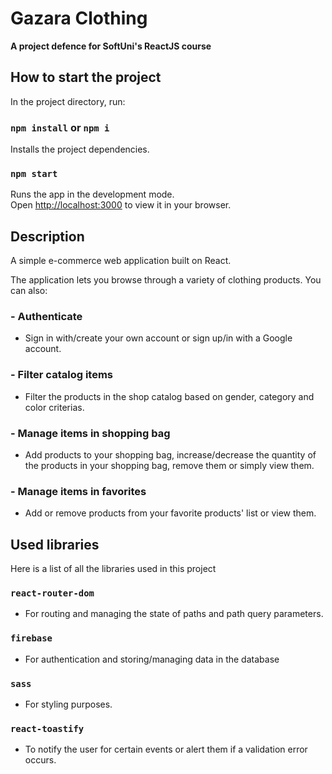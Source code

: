 # Gazara Clothing 

**A project defence for SoftUni's ReactJS course**

## How to start the project

In the project directory, run:

### `npm install` or `npm i`

Installs the project dependencies.

### `npm start`

Runs the app in the development mode.\
Open [http://localhost:3000](http://localhost:3000) to view it in your browser.

## Description

A simple e-commerce web application built on React. 

The application lets you browse through a variety of clothing products. You can also:

### - Authenticate

- Sign in with/create your own account or sign up/in with a Google account. 

### - Filter catalog items

- Filter the products in the shop catalog based on gender, category and color criterias.

### - Manage items in shopping bag

- Add products to your shopping bag, increase/decrease the quantity of the products in your shopping bag, remove them or simply view them.

### - Manage items in favorites

- Add or remove products from your favorite products' list or view them.

## Used libraries

Here is a list of all the libraries used in this project

### `react-router-dom`

- For routing and managing the state of paths and path query parameters.

### `firebase`

- For authentication and storing/managing data in the database

### `sass`

- For styling purposes.

### `react-toastify`

- To notify the user for certain events or alert them if a validation error occurs.
